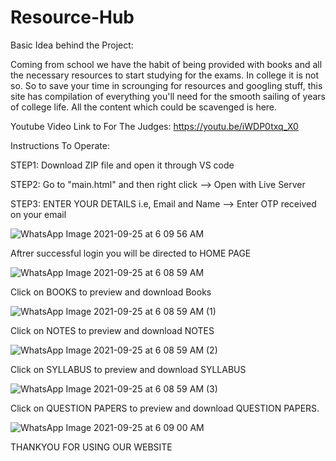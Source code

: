 # Resource-Hub

Basic Idea behind the Project: 

Coming from school we have the habit of being provided with books and all the necessary resources to start studying for the exams. In college it is not so. So to save your time in scrounging for resources and googling stuff, this site has compilation of everything you'll need for the smooth sailing of years of college life. All the content which could be scavenged is here.

Youtube Video Link to For The Judges: https://youtu.be/iWDP0txq_X0

Instructions To Operate:

STEP1: Download ZIP file and open it through VS code


STEP2: Go to "main.html" and then right click --> Open with Live Server 


STEP3: ENTER YOUR DETAILS i.e, Email and Name --> Enter OTP received on your email

![WhatsApp Image 2021-09-25 at 6 09 56 AM](https://user-images.githubusercontent.com/77458628/134752052-13aa3c2e-4aae-4b0f-a4d9-2176db44b4e2.jpeg)

Aftrer successful login you will be directed to HOME PAGE

![WhatsApp Image 2021-09-25 at 6 08 59 AM](https://user-images.githubusercontent.com/77458628/134752100-8872bc5b-c185-4a4b-a719-45f7ef9db28a.jpeg)

Click on BOOKS to preview and download Books

![WhatsApp Image 2021-09-25 at 6 08 59 AM (1)](https://user-images.githubusercontent.com/77458628/134752132-97e949f1-9f94-4e69-9304-5e73b45aec30.jpeg)

Click on NOTES to preview and download  NOTES

![WhatsApp Image 2021-09-25 at 6 08 59 AM (2)](https://user-images.githubusercontent.com/77458628/134752139-fb72b974-02c0-4d51-a6cf-5a70d1f805e7.jpeg)

Click on SYLLABUS to preview and download SYLLABUS

![WhatsApp Image 2021-09-25 at 6 08 59 AM (3)](https://user-images.githubusercontent.com/77458628/134752152-7156b379-4b3c-4d68-b78e-1f67a2dd55de.jpeg)

Click on QUESTION PAPERS to preview and download QUESTION PAPERS.

![WhatsApp Image 2021-09-25 at 6 09 00 AM](https://user-images.githubusercontent.com/77458628/134752159-1692f4d5-1e24-42e8-8557-5a077f056a19.jpeg)

THANKYOU FOR USING OUR WEBSITE
